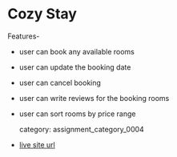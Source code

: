 # Cozy Stay
Features-
- user can book any available rooms
- user can update the booking date
- user can cancel booking
- user can write reviews for the booking rooms
- user can sort rooms by price range

  category: assignment_category_0004

- [live site url](https://cozy-stay-3af7a.firebaseapp.com/)
